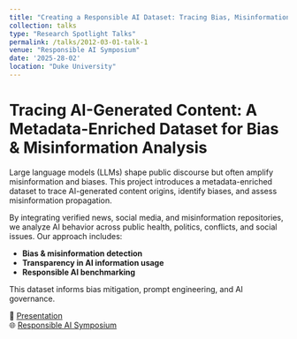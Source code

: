 ```yaml
---
title: "Creating a Responsible AI Dataset: Tracing Bias, Misinformation, and Source Influence"
collection: talks
type: "Research Spotlight Talks"
permalink: /talks/2012-03-01-talk-1
venue: "Responsible AI Symposium"
date: '2025-28-02'
location: "Duke University"
---
```


# Tracing AI-Generated Content: A Metadata-Enriched Dataset for Bias & Misinformation Analysis  

Large language models (LLMs) shape public discourse but often amplify misinformation and biases. This project introduces a metadata-enriched dataset to trace AI-generated content origins, identify biases, and assess misinformation propagation.  

By integrating verified news, social media, and misinformation repositories, we analyze AI behavior across public health, politics, conflicts, and social issues. Our approach includes:  
- **Bias & misinformation detection**  
- **Transparency in AI information usage**  
- **Responsible AI benchmarking**  

This dataset informs bias mitigation, prompt engineering, and AI governance.  

🔗 [Presentation](https://docs.google.com/presentation/d/17Xa7SanaDjUAuaUjBUeWJKFU8uK1eCTP_wQkFbf5lXs/edit?usp=sharing)  
🌐 [Responsible AI Symposium](https://www.responsibleaisymposium.com/)

